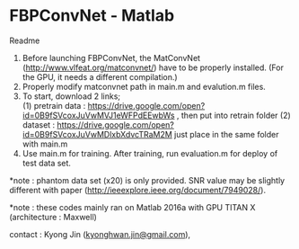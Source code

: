 # FBPConvNet - Matlab

Readme

1. Before launching FBPConvNet, the MatConvNet (http://www.vlfeat.org/matconvnet/) have to be properly installed. (For the GPU, it needs a different compilation.)
2. Properly modify matconvnet path in main.m and evalution.m files.
3. To start, download 2 links;  
(1) pretrain data : https://drive.google.com/open?id=0B9fSVcoxJuVwMVJ1eWFPdEEwbWs , then put into retrain folder
(2) dataset : https://drive.google.com/open?id=0B9fSVcoxJuVwMDlxbXdvcTRaM2M just place in the same folder with main.m
4. Use main.m for training. After training, run evaluation.m for deploy of test data set.

*note : phantom data set (x20) is only provided. SNR value may be slightly different with paper (http://ieeexplore.ieee.org/document/7949028/). 

*note : these codes mainly ran on Matlab 2016a with GPU TITAN X (architecture : Maxwell)

contact : Kyong Jin (kyonghwan.jin@gmail.com), 
